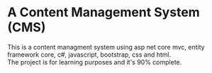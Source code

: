 # A Content Management System (CMS)

This is a content managment system using asp net core mvc, entity framework core, c#,  javascript, bootstrap, css and html. </br>
The project is for learning purposes and it's 90% complete.

